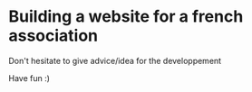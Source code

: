 # Building a website for a french association 
Don't hesitate to give advice/idea for the developpement 

Have fun :)
